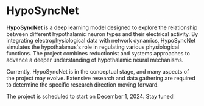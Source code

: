 # HypoSyncNet
**HypoSyncNet** is a deep learning model designed to explore the relationship between different hypothalamic neuron types and their electrical activity. By integrating electrophysiological data with network dynamics, HypoSyncNet simulates the hypothalamus's role in regulating various physiological functions. The project combines reductionist and systems approaches to advance a deeper understanding of hypothalamic neural mechanisms.

Currently, HypoSyncNet is in the conceptual stage, and many aspects of the project may evolve. Extensive research and data gathering are required to determine the specific research direction moving forward.

The project is scheduled to start on December 1, 2024. Stay tuned!
